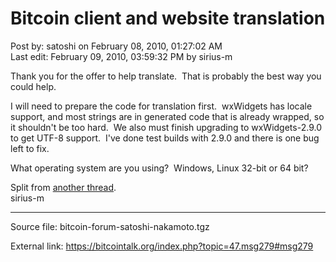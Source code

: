 # Bitcoin client and website translation

Post by: satoshi on February 08, 2010, 01:27:02 AM<br />
Last edit: February 09, 2010, 03:59:32 PM by sirius-m

Thank you for the offer to help translate. &nbsp;That is probably the best way you could help.

I will need to prepare the code for translation first. &nbsp;wxWidgets has locale support, and most strings are in generated code that is already wrapped, so it shouldn't be too hard. &nbsp;We also must finish upgrading to wxWidgets-2.9.0 to get UTF-8 support. &nbsp;I've done test builds with 2.9.0 and there is one bug left to fix.

What operating system are you using? &nbsp;Windows, Linux 32-bit or 64 bit?

Split from [another thread](https://www.bitcoin.org/smf/index.php?topic=44).<br />
sirius-m

---

Source file: bitcoin-forum-satoshi-nakamoto.tgz

External link: https://bitcointalk.org/index.php?topic=47.msg279#msg279
